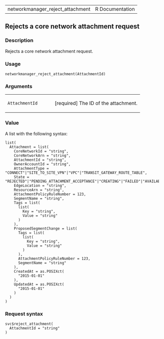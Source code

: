 <table style="width: 100%;">
<tbody>
<tr class="odd">
<td>networkmanager_reject_attachment</td>
<td style="text-align: right;">R Documentation</td>
</tr>
</tbody>
</table>

## Rejects a core network attachment request

### Description

Rejects a core network attachment request.

### Usage

    networkmanager_reject_attachment(AttachmentId)

### Arguments

<table>
<colgroup>
<col style="width: 35%" />
<col style="width: 65%" />
</colgroup>
<tbody>
<tr class="odd">
<td><code
id="networkmanager_reject_attachment_:_AttachmentId">AttachmentId</code></td>
<td><p>[required] The ID of the attachment.</p></td>
</tr>
</tbody>
</table>

### Value

A list with the following syntax:

    list(
      Attachment = list(
        CoreNetworkId = "string",
        CoreNetworkArn = "string",
        AttachmentId = "string",
        OwnerAccountId = "string",
        AttachmentType = "CONNECT"|"SITE_TO_SITE_VPN"|"VPC"|"TRANSIT_GATEWAY_ROUTE_TABLE",
        State = "REJECTED"|"PENDING_ATTACHMENT_ACCEPTANCE"|"CREATING"|"FAILED"|"AVAILABLE"|"UPDATING"|"PENDING_NETWORK_UPDATE"|"PENDING_TAG_ACCEPTANCE"|"DELETING",
        EdgeLocation = "string",
        ResourceArn = "string",
        AttachmentPolicyRuleNumber = 123,
        SegmentName = "string",
        Tags = list(
          list(
            Key = "string",
            Value = "string"
          )
        ),
        ProposedSegmentChange = list(
          Tags = list(
            list(
              Key = "string",
              Value = "string"
            )
          ),
          AttachmentPolicyRuleNumber = 123,
          SegmentName = "string"
        ),
        CreatedAt = as.POSIXct(
          "2015-01-01"
        ),
        UpdatedAt = as.POSIXct(
          "2015-01-01"
        )
      )
    )

### Request syntax

    svc$reject_attachment(
      AttachmentId = "string"
    )
